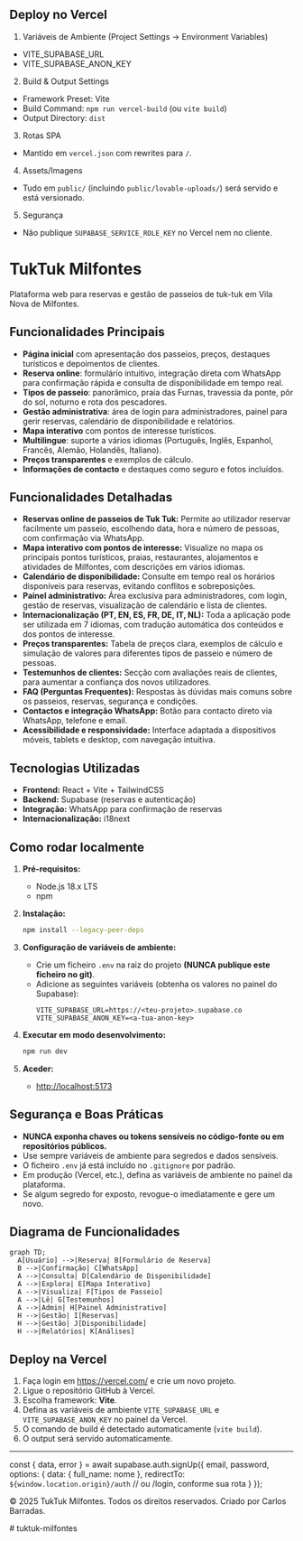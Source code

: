 ## Deploy no Vercel

1. Variáveis de Ambiente (Project Settings → Environment Variables)

- VITE_SUPABASE_URL
- VITE_SUPABASE_ANON_KEY

2. Build & Output Settings

- Framework Preset: Vite
- Build Command: `npm run vercel-build` (ou `vite build`)
- Output Directory: `dist`

3. Rotas SPA

- Mantido em `vercel.json` com rewrites para `/`.

4. Assets/Imagens

- Tudo em `public/` (incluindo `public/lovable-uploads/`) será servido e está versionado.

5. Segurança

- Não publique `SUPABASE_SERVICE_ROLE_KEY` no Vercel nem no cliente.

# TukTuk Milfontes

Plataforma web para reservas e gestão de passeios de tuk-tuk em Vila Nova de Milfontes.

## Funcionalidades Principais

- **Página inicial** com apresentação dos passeios, preços, destaques turísticos e depoimentos de clientes.
- **Reserva online**: formulário intuitivo, integração direta com WhatsApp para confirmação rápida e consulta de disponibilidade em tempo real.
- **Tipos de passeio**: panorâmico, praia das Furnas, travessia da ponte, pôr do sol, noturno e rota dos pescadores.
- **Gestão administrativa**: área de login para administradores, painel para gerir reservas, calendário de disponibilidade e relatórios.
- **Mapa interativo** com pontos de interesse turísticos.
- **Multilingue**: suporte a vários idiomas (Português, Inglês, Espanhol, Francês, Alemão, Holandês, Italiano).
- **Preços transparentes** e exemplos de cálculo.
- **Informações de contacto** e destaques como seguro e fotos incluídos.

## Funcionalidades Detalhadas

- **Reservas online de passeios de Tuk Tuk:** Permite ao utilizador reservar facilmente um passeio, escolhendo data, hora e número de pessoas, com confirmação via WhatsApp.
- **Mapa interativo com pontos de interesse:** Visualize no mapa os principais pontos turísticos, praias, restaurantes, alojamentos e atividades de Milfontes, com descrições em vários idiomas.
- **Calendário de disponibilidade:** Consulte em tempo real os horários disponíveis para reservas, evitando conflitos e sobreposições.
- **Painel administrativo:** Área exclusiva para administradores, com login, gestão de reservas, visualização de calendário e lista de clientes.
- **Internacionalização (PT, EN, ES, FR, DE, IT, NL):** Toda a aplicação pode ser utilizada em 7 idiomas, com tradução automática dos conteúdos e dos pontos de interesse.
- **Preços transparentes:** Tabela de preços clara, exemplos de cálculo e simulação de valores para diferentes tipos de passeio e número de pessoas.
- **Testemunhos de clientes:** Secção com avaliações reais de clientes, para aumentar a confiança dos novos utilizadores.
- **FAQ (Perguntas Frequentes):** Respostas às dúvidas mais comuns sobre os passeios, reservas, segurança e condições.
- **Contactos e integração WhatsApp:** Botão para contacto direto via WhatsApp, telefone e email.
- **Acessibilidade e responsividade:** Interface adaptada a dispositivos móveis, tablets e desktop, com navegação intuitiva.

## Tecnologias Utilizadas

- **Frontend:** React + Vite + TailwindCSS
- **Backend:** Supabase (reservas e autenticação)
- **Integração:** WhatsApp para confirmação de reservas
- **Internacionalização:** i18next

## Como rodar localmente

1. **Pré-requisitos:**

   - Node.js 18.x LTS
   - npm

2. **Instalação:**

   ```sh
   npm install --legacy-peer-deps
   ```

3. **Configuração de variáveis de ambiente:**

   - Crie um ficheiro `.env` na raiz do projeto **(NUNCA publique este ficheiro no git)**.
   - Adicione as seguintes variáveis (obtenha os valores no painel do Supabase):
     ```
     VITE_SUPABASE_URL=https://<teu-projeto>.supabase.co
     VITE_SUPABASE_ANON_KEY=<a-tua-anon-key>
     ```

4. **Executar em modo desenvolvimento:**

   ```sh
   npm run dev
   ```

5. **Aceder:**
   - [http://localhost:5173](http://localhost:5173)

## Segurança e Boas Práticas

- **NUNCA exponha chaves ou tokens sensíveis no código-fonte ou em repositórios públicos.**
- Use sempre variáveis de ambiente para segredos e dados sensíveis.
- O ficheiro `.env` já está incluído no `.gitignore` por padrão.
- Em produção (Vercel, etc.), defina as variáveis de ambiente no painel da plataforma.
- Se algum segredo for exposto, revogue-o imediatamente e gere um novo.

## Diagrama de Funcionalidades

```mermaid
graph TD;
  A[Usuário] -->|Reserva| B[Formulário de Reserva]
  B -->|Confirmação| C[WhatsApp]
  A -->|Consulta| D[Calendário de Disponibilidade]
  A -->|Explora| E[Mapa Interativo]
  A -->|Visualiza| F[Tipos de Passeio]
  A -->|Lê| G[Testemunhos]
  A -->|Admin| H[Painel Administrativo]
  H -->|Gestão| I[Reservas]
  H -->|Gestão| J[Disponibilidade]
  H -->|Relatórios| K[Análises]
```

## Deploy na Vercel

1. Faça login em https://vercel.com/ e crie um novo projeto.
2. Ligue o repositório GitHub à Vercel.
3. Escolha framework: **Vite**.
4. Defina as variáveis de ambiente `VITE_SUPABASE_URL` e `VITE_SUPABASE_ANON_KEY` no painel da Vercel.
5. O comando de build é detectado automaticamente (`vite build`).
6. O output será servido automaticamente.

---

const { data, error } = await supabase.auth.signUp({
email,
password,
options: {
data: { full_name: nome },
redirectTo: `${window.location.origin}/auth` // ou /login, conforme sua rota
}
});

© 2025 TukTuk Milfontes. Todos os direitos reservados.
Criado por Carlos Barradas.

#   t u k t u k - m i l f o n t e s 
 
 
